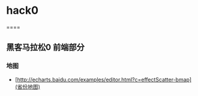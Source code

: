 # hack0
====
## 黑客马拉松0 前端部分

### 地图

- [http://echarts.baidu.com/examples/editor.html?c=effectScatter-bmap](省份地图)
